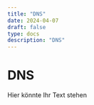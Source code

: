 ```yaml
---
title: "DNS"
date: 2024-04-07
draft: false
type: docs
description: "DNS"
---
```


# DNS

Hier könnte Ihr Text stehen